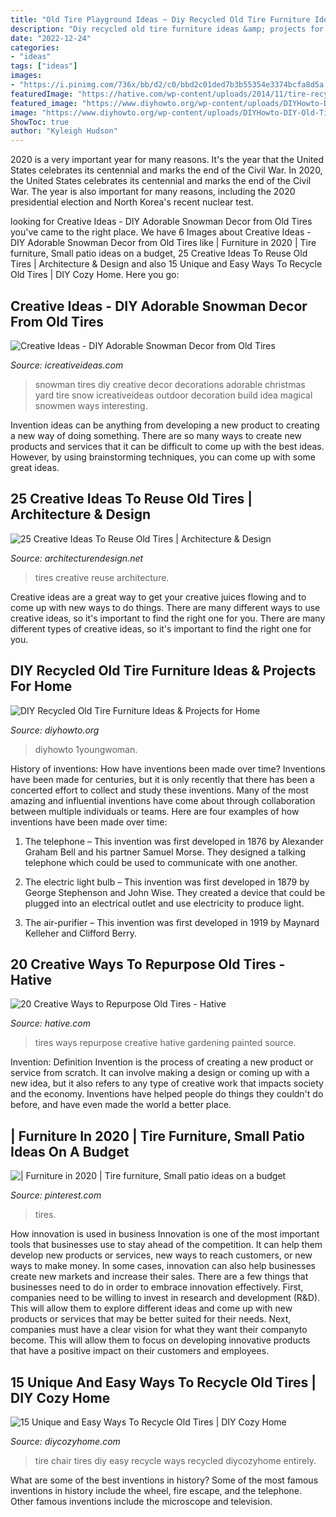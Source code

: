 ```yaml
---
title: "Old Tire Playground Ideas ~ Diy Recycled Old Tire Furniture Ideas &amp; Projects For Home"
description: "Diy recycled old tire furniture ideas &amp; projects for home"
date: "2022-12-24"
categories:
- "ideas"
tags: ["ideas"]
images:
- "https://i.pinimg.com/736x/bb/d2/c0/bbd2c01ded7b3b55354e3374bcfa8d5a.jpg"
featuredImage: "https://hative.com/wp-content/uploads/2014/11/tire-recycling/7-old-tires-stairs.jpg"
featured_image: "https://www.diyhowto.org/wp-content/uploads/DIYHowto-DIY-Old-Tire-Furniture-Ideas-Projects-03.jpg"
image: "https://www.diyhowto.org/wp-content/uploads/DIYHowto-DIY-Old-Tire-Furniture-Ideas-Projects-03.jpg"
ShowToc: true
author: "Kyleigh Hudson"
---
```



2020 is a very important year for many reasons. It's the year that the United States celebrates its centennial and marks the end of the Civil War.
In 2020, the United States celebrates its centennial and marks the end of the Civil War. The year is also important for many reasons, including the 2020 presidential election and North Korea's recent nuclear test.

	

		
looking for Creative Ideas - DIY Adorable Snowman Decor from Old Tires you've came to the right place. We have 6 Images about Creative Ideas - DIY Adorable Snowman Decor from Old Tires like | Furniture in 2020 | Tire furniture, Small patio ideas on a budget, 25 Creative Ideas To Reuse Old Tires | Architecture &amp; Design and also 15 Unique and Easy Ways To Recycle Old Tires | DIY Cozy Home. Here you go:
		
    
## Creative Ideas - DIY Adorable Snowman Decor From Old Tires

<img loading=lazy src="http://www.icreativeideas.com/wp-content/uploads/2014/12/Creative-Ideas-DIY-Adorable-Snowman-Decor-from-Old-Tires-1.jpg?52c51d" onerror="this.onerror=null;this.src='https://tse1.mm.bing.net/th?id=OIP.-wtQEIYoav_SIfiKVGR-yQHaKe&amp;pid=15.1';" alt="Creative Ideas - DIY Adorable Snowman Decor from Old Tires">

_Source: icreativeideas.com_

>snowman tires diy creative decor decorations adorable christmas yard tire snow icreativeideas outdoor decoration build idea magical snowmen ways interesting. 

	

Invention ideas can be anything from developing a new product to creating a new way of doing something. There are so many ways to create new products and services that it can be difficult to come up with the best ideas. However, by using brainstorming techniques, you can come up with some great ideas.

    
## 25 Creative Ideas To Reuse Old Tires | Architecture &amp; Design

<img loading=lazy src="http://beautyharmonylife.com/wp-content/uploads/2014/04/20-800x1066.jpg" onerror="this.onerror=null;this.src='https://tse1.mm.bing.net/th?id=OIP.HsGMSEIhn6JHPLwipFXjUQHaJ3&amp;pid=15.1';" alt="25 Creative Ideas To Reuse Old Tires | Architecture &amp; Design">

_Source: architecturendesign.net_

>tires creative reuse architecture. 

	

Creative ideas are a great way to get your creative juices flowing and to come up with new ways to do things. There are many different ways to use creative ideas, so it's important to find the right one for you. There are many different types of creative ideas, so it's important to find the right one for you.

    
## DIY Recycled Old Tire Furniture Ideas &amp; Projects For Home

<img loading=lazy src="https://www.diyhowto.org/wp-content/uploads/DIYHowto-DIY-Old-Tire-Furniture-Ideas-Projects-03.jpg" onerror="this.onerror=null;this.src='https://tse3.mm.bing.net/th?id=OIP.OqMydOwNt5h9lptEqa5pOgHaSM&amp;pid=15.1';" alt="DIY Recycled Old Tire Furniture Ideas &amp; Projects for Home">

_Source: diyhowto.org_

>diyhowto 1youngwoman. 

	

History of inventions: How have inventions been made over time?
Inventions have been made for centuries, but it is only recently that there has been a concerted effort to collect and study these inventions. Many of the most amazing and influential inventions have come about through collaboration between multiple individuals or teams. Here are four examples of how inventions have been made over time:

1) The telephone – This invention was first developed in 1876 by Alexander Graham Bell and his partner Samuel Morse. They designed a talking telephone which could be used to communicate with one another.

2) The electric light bulb – This invention was first developed in 1879 by George Stephenson and John Wise. They created a device that could be plugged into an electrical outlet and use electricity to produce light.

3) The air-purifier – This invention was first developed in 1919 by Maynard Kelleher and Clifford Berry.

    
## 20 Creative Ways To Repurpose Old Tires - Hative

<img loading=lazy src="https://hative.com/wp-content/uploads/2014/11/tire-recycling/7-old-tires-stairs.jpg" onerror="this.onerror=null;this.src='https://tse4.mm.bing.net/th?id=OIP.2Zq5G41XetBoZuF3u74UPgHaJ4&amp;pid=15.1';" alt="20 Creative Ways to Repurpose Old Tires - Hative">

_Source: hative.com_

>tires ways repurpose creative hative gardening painted source. 

	

Invention: Definition
Invention is the process of creating a new product or service from scratch. It can involve making a design or coming up with a new idea, but it also refers to any type of creative work that impacts society and the economy. Inventions have helped people do things they couldn't do before, and have even made the world a better place.

    
## | Furniture In 2020 | Tire Furniture, Small Patio Ideas On A Budget

<img loading=lazy src="https://i.pinimg.com/736x/bb/d2/c0/bbd2c01ded7b3b55354e3374bcfa8d5a.jpg" onerror="this.onerror=null;this.src='https://tse1.mm.bing.net/th?id=OIP.LTHwnvaz-kTxds3SSaS0jQHaMi&amp;pid=15.1';" alt="| Furniture in 2020 | Tire furniture, Small patio ideas on a budget">

_Source: pinterest.com_

>tires. 

	

How innovation is used in business
Innovation is one of the most important tools that businesses use to stay ahead of the competition. It can help them develop new products or services, new ways to reach customers, or new ways to make money. In some cases, innovation can also help businesses create new markets and increase their sales.
There are a few things that businesses need to do in order to embrace innovation effectively. First, companies need to be willing to invest in research and development (R&D). This will allow them to explore different ideas and come up with new products or services that may be better suited for their needs. Next, companies must have a clear vision for what they want their companyto become. This will allow them to focus on developing innovative products that have a positive impact on their customers and employees.

    
## 15 Unique And Easy Ways To Recycle Old Tires | DIY Cozy Home

<img loading=lazy src="http://diycozyhome.com/wp-content/uploads/2016/05/tire-chair.jpg" onerror="this.onerror=null;this.src='https://tse2.mm.bing.net/th?id=OIP.R0oy7-puvzXilux5lQe8LwHaJ4&amp;pid=15.1';" alt="15 Unique and Easy Ways To Recycle Old Tires | DIY Cozy Home">

_Source: diycozyhome.com_

>tire chair tires diy easy recycle ways recycled diycozyhome entirely. 

	

What are some of the best inventions in history?
Some of the most famous inventions in history include the wheel, fire escape, and the telephone. Other famous inventions include the microscope and television.

